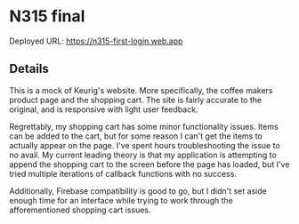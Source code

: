 # N315 final
 
Deployed URL: https://n315-first-login.web.app

## Details

This is a mock of Keurig's website. More specifically, the coffee makers product page and the shopping cart. The site is fairly accurate to the original, and is responsive with light user feedback.

Regrettably, my shopping cart has some minor functionality issues. Items can be added to the cart, but for some reason I can't get the items to actually appear on the page. I've spent hours troubleshooting the issue to no avail. My current leading theory is that my application is attempting to append the shopping cart to the screen before the page has loaded, but I've tried multiple iterations of callback functions with no success.

Additionally, Firebase compatibility is good to go, but I didn't set aside enough time for an interface while trying to work through the afforementioned shopping cart issues.
